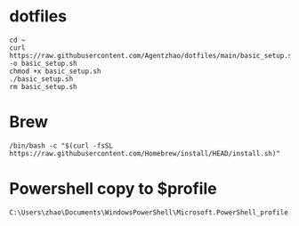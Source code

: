 # dotfiles
```
cd ~
curl https://raw.githubusercontent.com/Agentzhao/dotfiles/main/basic_setup.sh -o basic_setup.sh
chmod +x basic_setup.sh
./basic_setup.sh
rm basic_setup.sh
```
# Brew
```
/bin/bash -c "$(curl -fsSL https://raw.githubusercontent.com/Homebrew/install/HEAD/install.sh)"
```

# Powershell copy to $profile
```
C:\Users\zhao\Documents\WindowsPowerShell\Microsoft.PowerShell_profile.ps1
```

